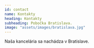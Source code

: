 ```yaml
---
id: contact
name: Kontakty
heading: Kontakty
subheading: Pobočka Bratislava.
image: "assets/images/bratislava.jpg"
---
```


Naša kancelária sa nachádza v Bratislave. 